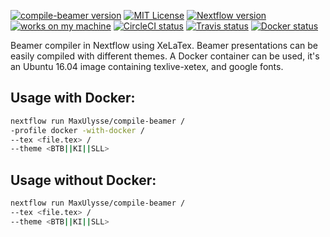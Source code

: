 [![compile-beamer version][version-badge]][version-link] [![MIT License][license-badge]](LICENSE) [![Nextflow version][nextflow-badge]][nextflow-link] [![works on my machine][works-badge]][works-link] [![CircleCI status][circleci-badge]][circleci-link] [![Travis status][travis-badge]][travis-link] [![Docker status][docker-badge]][docker-link]

Beamer compiler in Nextflow using XeLaTex. Beamer presentations can be easily compiled with different themes. A Docker container can be used, it's an Ubuntu 16.04 image containing texlive-xetex, and google fonts.

## Usage with Docker:
```bash
nextflow run MaxUlysse/compile-beamer /
-profile docker -with-docker /
--tex <file.tex> /
--theme <BTB||KI||SLL>
```

## Usage without Docker:
```bash
nextflow run MaxUlysse/compile-beamer /
--tex <file.tex> /
--theme <BTB||KI||SLL>
```

[version-badge]:	https://img.shields.io/badge/compile--beamer-v1.0-green.svg
[version-link]:		https://github.com/MaxUlysse/compile-beamer/releases/tag/v1.0
[license-badge]:	https://img.shields.io/badge/license-MIT-blue.svg
[works-badge]:		https://img.shields.io/badge/works_on-my_machine-blue.svg
[works-link]:		https://github.com/nikku/works-on-my-machine
[nextflow-badge]:	https://img.shields.io/badge/nextflow-%E2%89%A50.22.2-brightgreen.svg
[nextflow-link]:	https://nextflow.io/
[circleci-badge]:	https://circleci.com/gh/MaxUlysse/compile-beamer.svg?style=shield
[circleci-link]:	https://circleci.com/gh/MaxUlysse/compile-beamer
[travis-badge]:		https://img.shields.io/travis/MaxUlysse/compile-beamer.svg
[travis-link]:		https://travis-ci.org/MaxUlysse/compile-beamer
[docker-badge]:		https://img.shields.io/docker/automated/maxulysse/compile-beamer.svg
[docker-link]:		https://hub.docker.com/r/maxulysse/compile-beamer